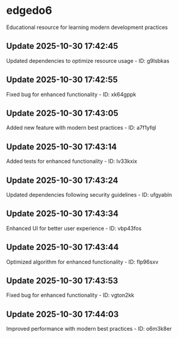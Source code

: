 # edgedo6
Educational resource for learning modern development practices

## Update 2025-10-30 17:42:45
Updated dependencies to optimize resource usage - ID: g9lsbkas


## Update 2025-10-30 17:42:55
Fixed bug for enhanced functionality - ID: xk64gppk


## Update 2025-10-30 17:43:05
Added new feature with modern best practices - ID: a7f1yfql


## Update 2025-10-30 17:43:14
Added tests for enhanced functionality - ID: lv33kxix


## Update 2025-10-30 17:43:24
Updated dependencies following security guidelines - ID: ufgyabln


## Update 2025-10-30 17:43:34
Enhanced UI for better user experience - ID: vbp43fos


## Update 2025-10-30 17:43:44
Optimized algorithm for enhanced functionality - ID: flp96sxv


## Update 2025-10-30 17:43:53
Fixed bug for enhanced functionality - ID: vgton2kk


## Update 2025-10-30 17:44:03
Improved performance with modern best practices - ID: o6m3k8er

